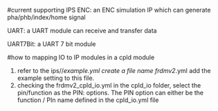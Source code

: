 #current supporting IPS
ENC:
an ENC simulation IP which can generate pha/phb/index/home signal

UART:
a UART module can receive and transfer data

UART7Bit:
a UART 7 bit module

#how to mapping IO to IP modules in a cpld module
1. refer to the ips/<ip name>/<ipname>_example.yml
create a file name frdmv2_<your porjcetname>.yml add the example setting to this file.
2. checking the frdmv2_cpld_io.yml in the cpld_io folder, select the pin/function as the PIN: options. The PIN option can either be the function / PIn name defined in the cpld_io.yml file
